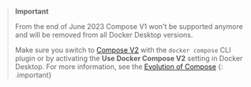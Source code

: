 > **Important**
>
> From the end of June 2023 Compose V1 won't be supported anymore and will be removed from all Docker Desktop versions.
>
> Make sure you switch to [Compose V2](/compose/compose-file/) with the `docker compose` CLI plugin or by activating the **Use Docker Compose V2** setting in Docker Desktop. For more information, see the [Evolution of Compose](/compose/compose-v2/)
{: .important}